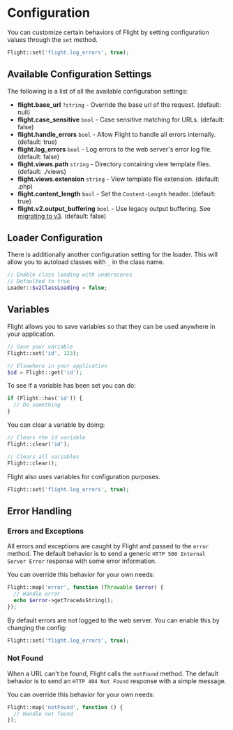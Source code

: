 # Configuration

You can customize certain behaviors of Flight by setting configuration values
through the `set` method.

```php
Flight::set('flight.log_errors', true);
```

## Available Configuration Settings

The following is a list of all the available configuration settings:

- **flight.base_url** `?string` - Override the base url of the request. (default: null)
- **flight.case_sensitive** `bool` - Case sensitive matching for URLs. (default: false)
- **flight.handle_errors** `bool` - Allow Flight to handle all errors internally. (default: true)
- **flight.log_errors** `bool` - Log errors to the web server's error log file. (default: false)
- **flight.views.path** `string` - Directory containing view template files. (default: ./views)
- **flight.views.extension** `string` - View template file extension. (default: .php)
- **flight.content_length** `bool` - Set the `Content-Length` header. (default: true)
- **flight.v2.output_buffering** `bool` - Use legacy output buffering. See [migrating to v3](migrating-to-v3). (default: false)

## Loader Configuration

There is additionally another configuration setting for the loader. This will allow you 
to autoload classes with `_` in the class name.

```php
// Enable class loading with underscores
// Defaulted to true
Loader::$v2ClassLoading = false;
```

## Variables

Flight allows you to save variables so that they can be used anywhere in your application.

```php
// Save your variable
Flight::set('id', 123);

// Elsewhere in your application
$id = Flight::get('id');
```
To see if a variable has been set you can do:

```php
if (Flight::has('id')) {
  // Do something
}
```

You can clear a variable by doing:

```php
// Clears the id variable
Flight::clear('id');

// Clears all variables
Flight::clear();
```

Flight also uses variables for configuration purposes.

```php
Flight::set('flight.log_errors', true);
```

## Error Handling

### Errors and Exceptions

All errors and exceptions are caught by Flight and passed to the `error` method.
The default behavior is to send a generic `HTTP 500 Internal Server Error`
response with some error information.

You can override this behavior for your own needs:

```php
Flight::map('error', function (Throwable $error) {
  // Handle error
  echo $error->getTraceAsString();
});
```

By default errors are not logged to the web server. You can enable this by
changing the config:

```php
Flight::set('flight.log_errors', true);
```

### Not Found

When a URL can't be found, Flight calls the `notFound` method. The default
behavior is to send an `HTTP 404 Not Found` response with a simple message.

You can override this behavior for your own needs:

```php
Flight::map('notFound', function () {
  // Handle not found
});
```